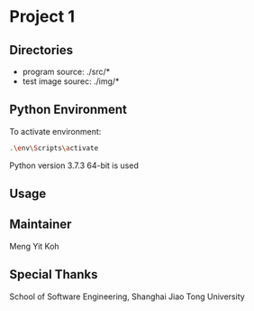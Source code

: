 # Project 1

## Directories

- program source: ./src/*
- test image sourec: ./img/*

## Python Environment

To activate environment:  
```bash
.\env\Scripts\activate
```

Python version 3.7.3 64-bit is used  

## Usage  



## Maintainer  

Meng Yit Koh  

## Special Thanks  

School of Software Engineering, Shanghai Jiao Tong University